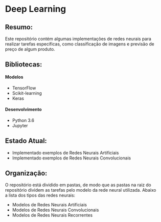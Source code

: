 # Deep Learning

## Resumo:
  Este repositório contém algumas implementações de redes neurais para realizar tarefas especificas, como classificação de imagens e previsão de preço de algum produto.
  
## Bibliotecas:
#### Modelos
  - TensorFlow
  - Scikit-learning
  - Keras
#### Desenvolvimento
  - Python 3.6
  - Jupyter

## Estado Atual:

  - Implementado exemplos de Redes Neurais Artificiais
  - Implementado exemplos de Redes Neurais Convolucionais
 
## Organização:
  O repositório está dividido em pastas, de modo que as pastas na raiz do repositório dividem as tarefas pelo modelo da rede neural utilizada. Abaixo a lista dos tipos das redes neurais:
  
  - Modelos de Redes Neurais Artificiais
  - Modelos de Redes Neurais Convolucionais
  - Modelos de Redes Neurais Recorrentes

